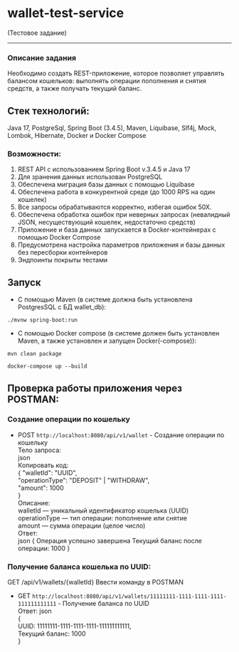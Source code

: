 # wallet-test-service
(Тестовое задание)
*****************************
### Описание задания
Необходимо создать REST-приложение, которое позволяет управлять балансом кошельков: выполнять операции пополнения и снятия средств, а также получать текущий баланс.

## Стек технологий: 
Java 17, PostgreSql, Spring Boot (3.4.5), Maven, Liquibase, Slf4j, Mock, Lombok, Hibernate, Docker и Docker Compose
### Возможности:
1. REST API с использованием Spring Boot v.3.4.5 и Java 17
2. Для зранения данных использован PostgreSQL 
3. Обеспечена миграция базы данных с помощью Liquibase
4. Обеспечена работа в конкурентной среде (до 1000 RPS на один кошелек)
5. Все запросы обрабатываются корректно, избегая ошибок 50Х.
6. Обеспечена обработка ошибок при неверных запросах (невалидный JSON, несуществующий кошелек, недостаточно средств)
7. Приложение и база данных запускается в Docker-контейнерах с помощью Docker Compose
8. Предусмотрена настройка параметров приложения и базы данных без пересборки контейнеров
9. Эндпоинты покрыты тестами


## Запуск

* С помощью Maven (в системе должна быть установлена PostgresSQL с БД wallet_db):

```
./mvnw spring-boot:run
```

* С помощью Docker compose (в системе должен быть установлен Maven, а также установлен и запущен Docker(-compose)):

```
mvn clean package 

docker-compose up --build  
```
## Проверка работы приложения через POSTMAN:  
### Создание операции по кошельку  
* POST `http://localhost:8080/api/v1/wallet` - Cоздание операции по кошельку  
Тело запроса:  
json  
Копировать код:  
{
  "walletId": "UUID",  
  "operationType": "DEPOSIT" | "WITHDRAW",  
  "amount": 1000  
}  
Описание:  
walletId — уникальный идентификатор кошелька (UUID)  
operationType — тип операции: пополнение или снятие  
amount — сумма операции (целое число)  
Ответ:  
json
{
  Операция успешно завершена
  Текущий баланс после операции: 1000
}
### Получение баланса кошелька по UUID:
GET /api/v1/wallets/{walletId}
Ввести команду в POSTMAN
* GET `http://localhost:8080/api/v1/wallets/11111111-1111-1111-1111-111111111111` - Получение баланса по UUID  
Ответ:
json  
{  
    UUID: 11111111-1111-1111-1111-111111111111,  
    Текущий баланс: 1000  
} 
